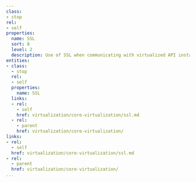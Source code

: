 ```yaml
---
class:
- stop
rel:
- self
properties:
  name: SSL
  sort: 8
  level: 2
  description: Use of SSL when communicating with virtualized API instances.
entities:
- class:
  - stop
  rel:
  - self
  properties:
    name: SSL
  links:
  - rel:
    - self
    href: virtualization/core-virtualization/ssl.md
  - rel:
    - parent
    href: virtualization/core-virtualization/
links:
- rel:
  - self
  href: virtualization/core-virtualization/ssl.md
- rel:
  - parent
  href: virtualization/core-virtualization/
...
```

